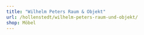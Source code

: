```yaml
---
title: "Wilhelm Peters Raum & Objekt"
url: /hollenstedt/wilhelm-peters-raum-und-objekt/
shop: Möbel
---
```

